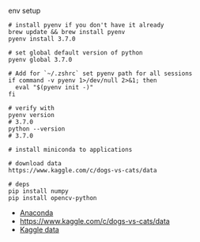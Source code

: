 env setup
```
# install pyenv if you don't have it already
brew update && brew install pyenv
pyenv install 3.7.0

# set global default version of python
pyenv global 3.7.0

# Add for `~/.zshrc` set pyenv path for all sessions
if command -v pyenv 1>/dev/null 2>&1; then
  eval "$(pyenv init -)"
fi

# verify with 
pyenv version
# 3.7.0
python --version
# 3.7.0

# install miniconda to applications

# download data
https://www.kaggle.com/c/dogs-vs-cats/data

# deps
pip install numpy
pip install opencv-python
```
 - [Anaconda](https://repo.anaconda.com/archive/Anaconda3-2020.11-MacOSX-x86_64.pkg)
 - https://www.kaggle.com/c/dogs-vs-cats/data
 - [Kaggle data](https://www.kaggle.com/c/dogs-vs-cats/data)


